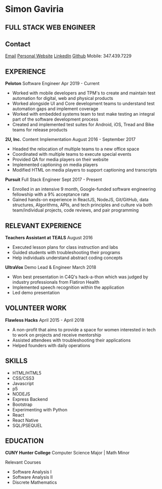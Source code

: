 # Simon Gaviria

## FULL STACK  WEB  ENGINEER

## Contact

[Email](simongaviria1@gmail.com)
[Personal Website](simongaviria.nyc)
[LinkedIn](linkedin.com/in/simon-gaviria)
[Github](github.com/simongaviria)
Mobile: 347.439.7229

## EXPERIENCE

__Peloton__
Software Engineer
Apr 2019 - Current

* Worked with mobile developers and TPM's to create and maintain test automation for digital, web and physical products
* Worked alongside UI and Core development teams to understand test automation gaps and implement coverage
* Worked with embedded systems team to test make testing an integral part of the software development process
* Created and implemented test suites for Android, iOS, Tread and Bike teams for release products

__2U, Inc.__
Content Implementation
August 2016 - September 2017  

* Headed the relocation of multiple teams to a new office space
* Coordinated with multiple teams to execute special events
* Provided QA for media players on their website
* Implemented captioning on media players
* Modified HTML on media players to support captioning and transcripts

__Pursuit__
Full Stack Engineer 
Sept 2017 - Present

* Enrolled in an intensive 9 month, Google-funded software engineering fellowship with a 9% acceptance rate
* Gained hands-on experience in ReactJS, NodeJS, Git/GitHub, data structures, Algorithms, APIs, and tech principles and culture via both team/individual projects, code reviews, and pair programming


## RELEVANT EXPERIENCE

__Teachers Assistant at TEALS__
August 2016

* Executed lesson plans for class instruction and labs 
* Guided students with troubleshooting their programs 
* Help individuals understand abstract coding concepts


__UltraVox__
Demo Lead & Engineer 
March 2018  

* Won best presentation in C4Q's hack-a-thon which was judged by industry professionals from Flatiron Health
* Implemented speech recognition within the application
* Led demo presentation


## VOLUNTEER WORK

__Flawless Hacks__
April 2015 - April 2018

* A non-profit that aims to provide a space for women interested in tech to work on projects and receive mentorship
* Assisted attendees with troubleshooting their applications
* Helped founders with daily operations

## SKILLS

* HTML/HTML5
* CSS/CSS3
* Javascript
* p5
* NODEJS
* Express Backend
* Bootstrap
* Experimenting with Python
* React
* React Native
* SQL/PSEQUEL

## EDUCATION 

__CUNY Hunter College__
Computer Science Major | Math Minor 

Relevant Courses
* Software Analysis I
* Software Analysis II
* Discrete Mathematics


